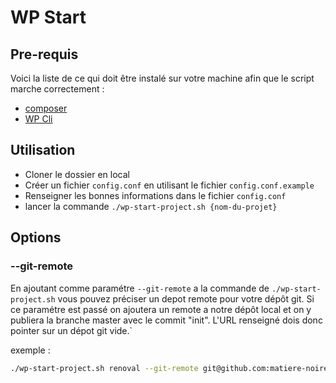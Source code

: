 # WP Start

## Pre-requis

Voici la liste de ce qui doit être instalé sur votre machine afin que le script marche correctement :

* [composer](https://getcomposer.org) 
* [WP Cli](https://wp-cli.org/fr/#installation)

## Utilisation

* Cloner le dossier en local
* Créer un fichier `config.conf` en utilisant le fichier `config.conf.example` 
* Renseigner les bonnes informations dans le fichier `config.conf`
* lancer la commande `./wp-start-project.sh {nom-du-projet}` 

## Options 

### --git-remote

En ajoutant comme paramétre `--git-remote` a la commande de `./wp-start-project.sh` vous pouvez préciser un depot remote pour votre dépôt git. Si ce paramétre est passé on ajoutera un remote a notre dépôt local et on y publiera la branche master avec le commit "init". 
L'URL renseigné dois donc pointer sur un dépot git vide.`

exemple :
```bash
./wp-start-project.sh renoval --git-remote git@github.com:matiere-noire/renoval.git
```
